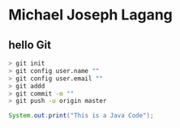 # Michael Joseph Lagang
## hello Git

```bash
> git init
> git config user.name ""
> git config user.email ""
> git addd
> git commit -m ""
> git push -u origin master
```

```java
System.out.print("This is a Java Code");
```